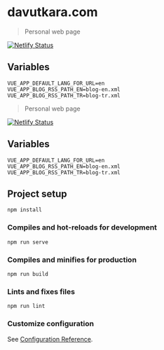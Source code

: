 # davutkara.com

> Personal web page

[![Netlify Status](https://api.netlify.com/api/v1/badges/7c3f3ac7-4832-4a94-a63f-f944f89cef6b/deploy-status)](https://www.davutkara.com)

## Variables

```
VUE_APP_DEFAULT_LANG_FOR_URL=en
VUE_APP_BLOG_RSS_PATH_EN=blog-en.xml
VUE_APP_BLOG_RSS_PATH_TR=blog-tr.xml
```

> Personal web page

[![Netlify Status](https://api.netlify.com/api/v1/badges/7c3f3ac7-4832-4a94-a63f-f944f89cef6b/deploy-status)](https://www.davutkara.com)

## Variables

```
VUE_APP_DEFAULT_LANG_FOR_URL=en
VUE_APP_BLOG_RSS_PATH_EN=blog-en.xml
VUE_APP_BLOG_RSS_PATH_TR=blog-tr.xml
```

## Project setup

```
npm install
```

### Compiles and hot-reloads for development

```
npm run serve
```

### Compiles and minifies for production

```
npm run build
```

### Lints and fixes files

```
npm run lint
```

### Customize configuration
See [Configuration Reference](https://cli.vuejs.org/config/).
